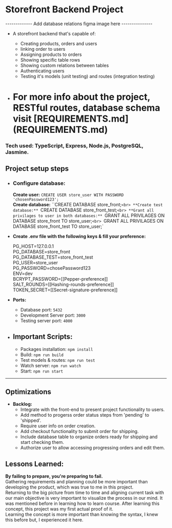 # Storefront Backend Project

------------- Add database relations figma image here ---------------

- A storefront backend that's capable of:

  - Creating products, orders and users
  - linking order to users
  - Assigning products to orders
  - Showing specific table rows
  - Showing custom relations between tables
  - Authenticating users
  - Testing it's models (unit testing) and routes (integration testing)

- # For more info about the project, RESTful routes, database schema visit [REQUIREMENTS.md] (REQUIREMENTS.md)</a>

### Tech used: TypeScript, Express, Node.js, PostgreSQL, Jasmine.<br>

## Project setup steps

- ### **Configure database:**

  **Create user:** `CREATE USER store_user WITH PASSWORD 'chosenPassword123';`<br>
  **Create database:** ``CREATE DATABASE store_front;`<br>
  **Create test database:** `CREATE DATABASE store_front_test;`<br>
  **Grant all privilages to user in both databases:**
  `GRANT ALL PRIVILAGES ON DATABASE store_front TO store_user;`<br>
  `GRANT ALL PRIVILAGES ON DATABASE store_front_test TO store_user;`<br>

- **Create .env file with the following keys & fill your preference:**

  PG_HOST=127.0.0.1<br>
  PG_DATABASE=store_front<br>
  PG_DATABASE_TEST=store_front_test<br>
  PG_USER=store_user<br>
  PG_PASSWORD=chosePassword123<br>
  ENV=dev<br>
  BCRYPT_PASSWORD=[[Pepper-preference]]<br>
  SALT_ROUNDS=[[Hashing-rounds-preference]]<br>
  TOKEN_SECRET=[[Secret-signature-preference]]<br>

- **Ports:**

  - Database port: `5432`
  - Development Server port: `3000`
  - Testing server port: `4000`

- ## **Important Scripts:**

  - Packages installation: `npm install`
  - Build: `npm run build`
  - Test models & routes: `npm run test`
  - Watch server: `npm run watch`
  - Start: `npm run start`

---

## Optimizations

- **Backlog:**
  - Integrate with the front-end to present project functionality to users.
  - Add method to progerss order status steps from 'pending' to 'shipped'.
  - Require user info on order creation.
  - Add checkout functionality to submit order for shipping.
  - Include database table to organize orders ready for shipping and start checking them.
  - Authorize user to allow accessing progressing orders and edit them.

## Lessons Learned:

**By failing to prepare, you're preparing to fail.**<br>
Gathering requirements and planning could be more important than developing the product, which was true to me in this project.<br>
Returning to the big picture from time to time and aligning current task with our main objective is very important to visualize the process in our mind. It was mentioned before in learning how to learn course. After learning this concept, this project was my first actual proof of it.<br>
Learning the concept is more important than knowing the syntax, I knew this before but, I experienced it here.

<!-- ## Getting Started

This repo contains a basic Node and Express app to get you started in constructing an API. To get started, clone this repo and run `yarn` in your terminal at the project root.

## Required Technologies

Your application must make use of the following libraries:

- Postgres for the database
- Node/Express for the application logic
- dotenv from npm for managing environment variables
- db-migrate from npm for migrations
- jsonwebtoken from npm for working with JWTs
- jasmine from npm for testing

## Steps to Completion

### 1. Plan to Meet Requirements

In this repo there is a `REQUIREMENTS.md` document which outlines what this API needs to supply for the frontend, as well as the agreed upon data shapes to be passed between front and backend. This is much like a document you might come across in real life when building or extending an API.

Your first task is to read the requirements and update the document with the following:

- Determine the RESTful route for each endpoint listed. Add the RESTful route and HTTP verb to the document so that the frontend developer can begin to build their fetch requests.
  **Example**: A SHOW route: 'blogs/:id' [GET]

- Design the Postgres database tables based off the data shape requirements. Add to the requirements document the database tables and columns being sure to mark foreign keys.
  **Example**: You can format this however you like but these types of information should be provided
  Table: Books (id:varchar, title:varchar, author:varchar, published_year:varchar, publisher_id:string[foreign key to publishers table], pages:number)

**NOTE** It is important to remember that there might not be a one to one ratio between data shapes and database tables. Data shapes only outline the structure of objects being passed between frontend and API, the database may need multiple tables to store a single shape.

### 2. DB Creation and Migrations

Now that you have the structure of the databse outlined, it is time to create the database and migrations. Add the npm packages dotenv and db-migrate that we used in the course and setup your Postgres database. If you get stuck, you can always revisit the database lesson for a reminder.

You must also ensure that any sensitive information is hashed with bcrypt. If any passwords are found in plain text in your application it will not pass.

### 3. Models

Create the models for each database table. The methods in each model should map to the endpoints in `REQUIREMENTS.md`. Remember that these models should all have test suites and mocks.

### 4. Express Handlers

Set up the Express handlers to route incoming requests to the correct model method. Make sure that the endpoints you create match up with the enpoints listed in `REQUIREMENTS.md`. Endpoints must have tests and be CORS enabled.

### 5. JWTs

Add JWT functionality as shown in the course. Make sure that JWTs are required for the routes listed in `REQUIUREMENTS.md`.

### 6. QA and `README.md`

Before submitting, make sure that your project is complete with a `README.md`. Your `README.md` must include instructions for setting up and running your project including how you setup, run, and connect to your database.

Before submitting your project, spin it up and test each endpoint. If each one responds with data that matches the data shapes from the `REQUIREMENTS.md`, it is ready for submission! -->
